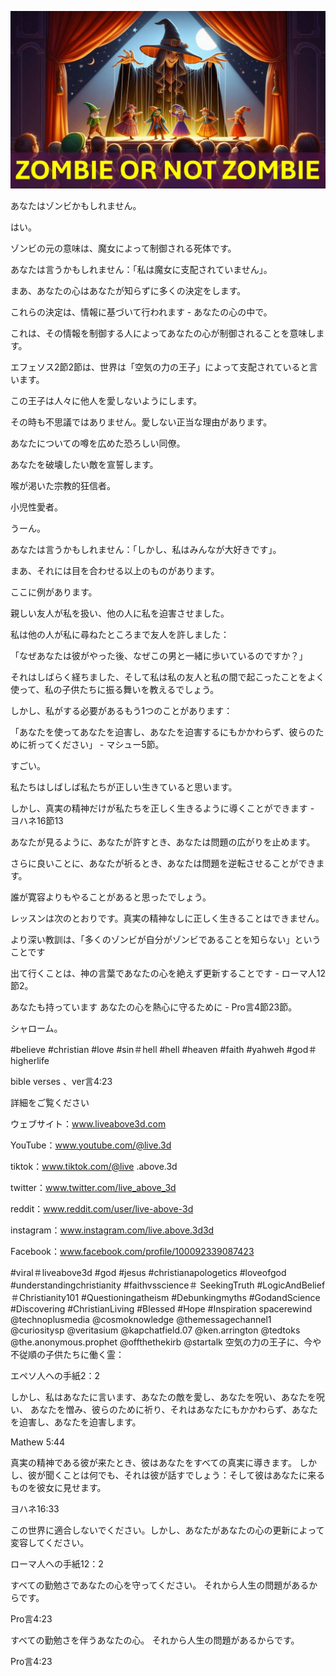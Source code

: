 ![Video cover image](../cover.jpg "cover photo")

あなたはゾンビかもしれません。

はい。

ゾンビの元の意味は、魔女によって制御される死体です。

あなたは言うかもしれません：「私は魔女に支配されていません」。

まあ、あなたの心はあなたが知らずに多くの決定をします。

これらの決定は、情報に基づいて行われます - あなたの心の中で。

これは、その情報を制御する人によってあなたの心が制御されることを意味します。

エフェソス2節2節は、世界は「空気の力の王子」によって支配されていると言います。

この王子は人々に他人を愛しないようにします。

その時も不思議ではありません。愛しない正当な理由があります。

あなたについての噂を広めた恐ろしい同僚。

あなたを破壊したい敵を宣誓します。

喉が渇いた宗教的狂信者。

小児性愛者。

うーん。

あなたは言うかもしれません：「しかし、私はみんなが大好きです」。

まあ、それには目を合わせる以上のものがあります。

ここに例があります。

親しい友人が私を扱い、他の人に私を迫害させました。

私は他の人が私に尋ねたところまで友人を許しました：

「なぜあなたは彼がやった後、なぜこの男と一緒に歩いているのですか？」

それはしばらく経ちました、そして私は私の友人と私の間で起こったことをよく使って、私の子供たちに振る舞いを教えるでしょう。

しかし、私がする必要があるもう1つのことがあります：

「あなたを使ってあなたを迫害し、あなたを迫害するにもかかわらず、彼らのために祈ってください」 - マシュー5節。

すごい。

私たちはしばしば私たちが正しい生きていると思います。

しかし、真実の精神だけが私たちを正しく生きるように導くことができます - ヨハネ16節13

あなたが見るように、あなたが許すとき、あなたは問題の広がりを止めます。

さらに良いことに、あなたが祈るとき、あなたは問題を逆転させることができます。

誰が寛容よりもやることがあると思ったでしょう。

レッスンは次のとおりです。真実の精神なしに正しく生きることはできません。

より深い教訓は、「多くのゾンビが自分がゾンビであることを知らない」ということです

出て行くことは、神の言葉であなたの心を絶えず更新することです - ローマ人12節2。

あなたも持っています あなたの心を熱心に守るために -  Pro言4節23節。

シャローム。

#believe #christian #love #sin＃hell #hell #heaven #faith #yahweh #god＃higherlife


bible verses 、ver言4:23


詳細をご覧ください

ウェブサイト：www.liveabove3d.com


YouTube：www.youtube.com/@live.3d

tiktok：www.tiktok.com/@live .above.3d

twitter：www.twitter.com/live_above_3d

reddit：www.reddit.com/user/live-above-3d

instagram：www.instagram.com/live.above.3d3d

Facebook：www.facebook.com/profile/100092339087423

#viral＃liveabove3d #god #jesus #christianapologetics #loveofgod #understandingchristianity #faithvsscience＃ SeekingTruth #LogicAndBelief＃Christianity101 #Questioningatheism #Debunkingmyths #GodandScience #Discovering #ChristianLiving #Blessed #Hope #Inspiration spacerewind @technoplusmedia @cosmoknowledge @themessagechannel1 @curiositysp @veritasium @kapchatfield.07 @ken.arrington @tedtoks @the.anonymous.prophet @offthethekirb @startalk 空気の力の王子に、今や不従順の子供たちに働く霊：

エペソ人への手紙2：2

しかし、私はあなたに言います、あなたの敵を愛し、あなたを呪い、あなたを呪い、 あなたを憎み、彼らのために祈り、それはあなたにもかかわらず、あなたを迫害し、あなたを迫害します。

Mathew 5:44

真実の精神である彼が来たとき、彼はあなたをすべての真実に導きます。 しかし、彼が聞くことは何でも、それは彼が話すでしょう：そして彼はあなたに来るものを彼女に見せます。

ヨハネ16:33

この世界に適合しないでください。しかし、あなたがあなたの心の更新によって変容してください。

ローマ人への手紙12：2

すべての勤勉さであなたの心を守ってください。 それから人生の問題があるからです。

Pro言4:23

すべての勤勉さを伴うあなたの心。 それから人生の問題があるからです。

Pro言4:23




